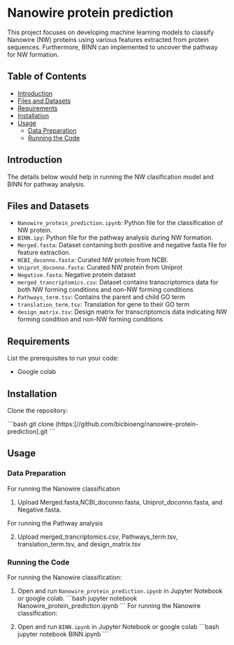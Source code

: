 # Nanowire protein prediction

This project focuses on developing machine learning models to classify Nanowire (NW) proteins using various features extracted from protein sequences. Furthermore, BINN can implemented to uncover the pathway for NW formation.
## Table of Contents
- [Introduction](#introduction)
- [Files and Datasets](#files-and-datasets)
- [Requirements](#requirements)
- [Installation](#installation)
- [Usage](#usage)
  - [Data Preparation](#data-preparation)
  - [Running the Code](#running-the-code)


## Introduction

The details below would help in running the NW clasification model and BINN for pathway analysis.

## Files and Datasets

- `Nanowire_protein_prediction.ipynb`: Python file for the classification of NW protein.
- `BINN.ipy`: Python file for the pathway analysis during NW formation.
- `Merged.fasta`: Dataset containing both positive and negative fasta file for feature extraction.
- `NCBI_doconno.fasta`: Curated NW protein from NCBI.
- `Uniprot_doconno.fasta`: Curated NW protein from Uniprot
- `Negative.fasta`: Negative protein dataset
- `merged_trancriptomics.csv`: Dataset contains transcriptomics data for both NW forming conditions and non-NW forming conditions
- `Pathways_term.tsv`: Contains the parent and child GO term
- `translation_term.tsv`: Translation for gene to their GO term
- `design_matrix.tsv`: Design matrix for transcriptomcis data indicating NW forming condition and non-NW forming conditions

## Requirements

List the prerequisites to run your code:

- Google colab

## Installation

Clone the repository:

\`\`\`bash
git clone (https:[//github.com/bicbioeng/nanowire-protein-prediction].git
\`\`\`


## Usage

### Data Preparation

For running the Nanowire classification

1. Upload Merged.fasta,NCBI_doconno.fasta, Uniprot_doconno.fasta, and Negative.fasta.

For running the Pathway analysis

2. Upload merged_trancriptomics.csv, Pathways_term.tsv, translation_term.tsv, and design_matrix.tsv

### Running the Code

For running the Nanowire classification:

1. Open and run `Nanowire_protein_prediction.ipynb` in Jupyter Notebook or google colab.
    \`\`\`bash
    jupyter notebook Nanowire_protein_prediction.ipynb
    \`\`\`
For running the Nanowire classification:

2. Open and run `BINN.ipynb` in Jupyter Notebook or google colab
    \`\`\`bash
    jupyter notebook BINN.ipynb
    \`\`\`




